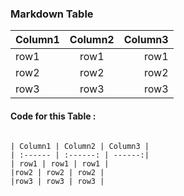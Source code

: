 ### Markdown Table

| Column1 | Column2 | Column3 |
| :------ | :------: | ------:|
| row1 | row1 | row1 |
|row2 | row2 | row2 |
|row3 | row3 | row3 |

#### Code for this Table : 

```

| Column1 | Column2 | Column3 |
| :------ | :------: | ------:|
| row1 | row1 | row1 |
|row2 | row2 | row2 |
|row3 | row3 | row3 |

```
